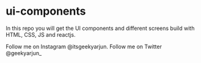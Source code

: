 # ui-components
In this repo you will get the UI components and different screens build with HTML, CSS, JS and reactjs.

Follow me on Instagram @itsgeekyarjun.
Follow me on Twitter @geekyarjun_
